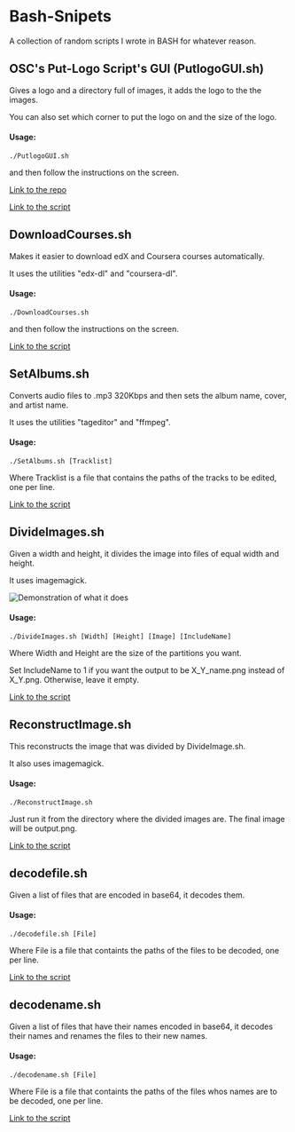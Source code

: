 # Bash-Snipets
A collection of random scripts I wrote in BASH for whatever reason.

## OSC's Put-Logo Script's GUI (PutlogoGUI.sh)

Gives a logo and a directory full of images, it adds the logo to the the images.

You can also set which corner to put the logo on and the size of the logo.


####  Usage:
`./PutlogoGUI.sh`

and then follow the instructions on the screen.

[Link to the repo](https://github.com/Satharus/Put-Logo-Script)

[Link to the script](https://github.com/Satharus/Put-Logo-Script/blob/master/PutlogoGUI.sh)

## DownloadCourses.sh

Makes it easier to download edX and Coursera courses automatically.

It uses the utilities "edx-dl" and "coursera-dl".
####  Usage:
`./DownloadCourses.sh`

and then follow the instructions on the screen.

[Link to the script](https://github.com/Satharus/Bash-Snipets/blob/master/DownloadCourses.sh)


## SetAlbums.sh

Converts audio files to .mp3 320Kbps and then sets the album name, cover, and artist name.

It uses the utilities "tageditor" and "ffmpeg".

#### Usage:
`./SetAlbums.sh [Tracklist]`

Where Tracklist is a file that contains the paths of the tracks to be edited, one per line.

[Link to the script](https://github.com/Satharus/Bash-Snipets/blob/master/SetAlbums.sh)


## DivideImages.sh

Given a width and height, it divides the image into files of equal width and height.

It uses imagemagick.

![Demonstration of what it does](https://github.com/Satharus/Bash-Snipets/blob/master/Demonstrations/Crop.png)

#### Usage:
`./DivideImages.sh [Width] [Height] [Image] [IncludeName]`

Where Width and Height are the size of the partitions you want.

Set IncludeName to 1 if you want the output to be X_Y_name.png instead of X_Y.png. Otherwise, leave it empty.

[Link to the script](https://github.com/Satharus/Bash-Snipets/blob/master/DivideImages.sh)


## ReconstructImage.sh

This reconstructs the image that was divided by DivideImage.sh.

It also uses imagemagick.

#### Usage:
`./ReconstructImage.sh`

Just run it from the directory where the divided images are. The final image will be output.png.

[Link to the script](https://github.com/Satharus/Bash-Snipets/blob/master/ReconstructImage.sh)



## decodefile.sh

Given a list of files that are encoded in base64, it decodes them.

#### Usage:
`./decodefile.sh [File]`

Where File is a file that containts the paths of the files to be decoded, one per line.

[Link to the script](https://github.com/Satharus/Bash-Snipets/blob/master/decodefile.sh)


## decodename.sh

Given a list of files that have their names encoded in base64, it decodes their names and renames the files to their new names.

#### Usage:
`./decodename.sh [File]`

Where File is a file that containts the paths of the files whos names are to be decoded, one per line.

[Link to the script](https://github.com/Satharus/Bash-Snipets/blob/master/decodename.sh)

